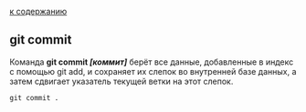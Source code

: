 [к содержанию](../readme.md)

## git commit

Команда **git commit *[коммит]*** берёт все данные, добавленные в индекс с помощью git add, и сохраняет их слепок во внутренней базе данных, а затем сдвигает указатель текущей ветки на этот слепок.

``` bash-
git commit .
```